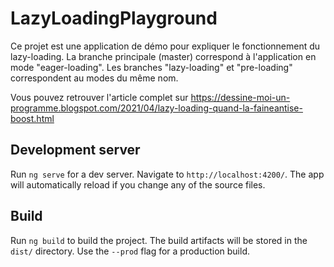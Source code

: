 # LazyLoadingPlayground

Ce projet est une application de démo pour expliquer le fonctionnement du lazy-loading. La branche principale (master) correspond à l'application en mode "eager-loading". Les branches "lazy-loading" et "pre-loading" correspondent au modes du même nom.

Vous pouvez retrouver l'article complet sur https://dessine-moi-un-programme.blogspot.com/2021/04/lazy-loading-quand-la-faineantise-boost.html

## Development server

Run `ng serve` for a dev server. Navigate to `http://localhost:4200/`. The app will automatically reload if you change any of the source files.

## Build

Run `ng build` to build the project. The build artifacts will be stored in the `dist/` directory. Use the `--prod` flag for a production build.
